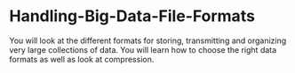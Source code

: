 # Handling-Big-Data-File-Formats
You will look at the different formats for storing, transmitting and organizing very large collections of data. You will learn how to choose the right data formats as well as look at compression.
